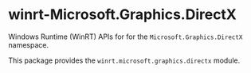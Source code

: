<!-- warning: Please don't edit this file. It was automatically generated. -->

# winrt-Microsoft.Graphics.DirectX

Windows Runtime (WinRT) APIs for for the `Microsoft.Graphics.DirectX` namespace.

This package provides the `winrt.microsoft.graphics.directx` module.

